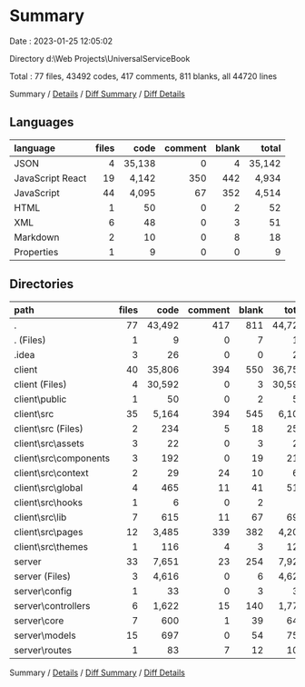 # Summary

Date : 2023-01-25 12:05:02

Directory d:\\Web Projects\\UniversalServiceBook

Total : 77 files,  43492 codes, 417 comments, 811 blanks, all 44720 lines

Summary / [Details](details.md) / [Diff Summary](diff.md) / [Diff Details](diff-details.md)

## Languages
| language | files | code | comment | blank | total |
| :--- | ---: | ---: | ---: | ---: | ---: |
| JSON | 4 | 35,138 | 0 | 4 | 35,142 |
| JavaScript React | 19 | 4,142 | 350 | 442 | 4,934 |
| JavaScript | 44 | 4,095 | 67 | 352 | 4,514 |
| HTML | 1 | 50 | 0 | 2 | 52 |
| XML | 6 | 48 | 0 | 3 | 51 |
| Markdown | 2 | 10 | 0 | 8 | 18 |
| Properties | 1 | 9 | 0 | 0 | 9 |

## Directories
| path | files | code | comment | blank | total |
| :--- | ---: | ---: | ---: | ---: | ---: |
| . | 77 | 43,492 | 417 | 811 | 44,720 |
| . (Files) | 1 | 9 | 0 | 7 | 16 |
| .idea | 3 | 26 | 0 | 0 | 26 |
| client | 40 | 35,806 | 394 | 550 | 36,750 |
| client (Files) | 4 | 30,592 | 0 | 3 | 30,595 |
| client\\public | 1 | 50 | 0 | 2 | 52 |
| client\\src | 35 | 5,164 | 394 | 545 | 6,103 |
| client\\src (Files) | 2 | 234 | 5 | 18 | 257 |
| client\\src\\assets | 3 | 22 | 0 | 3 | 25 |
| client\\src\\components | 3 | 192 | 0 | 19 | 211 |
| client\\src\\context | 2 | 29 | 24 | 10 | 63 |
| client\\src\\global | 4 | 465 | 11 | 41 | 517 |
| client\\src\\hooks | 1 | 6 | 0 | 2 | 8 |
| client\\src\\lib | 7 | 615 | 11 | 67 | 693 |
| client\\src\\pages | 12 | 3,485 | 339 | 382 | 4,206 |
| client\\src\\themes | 1 | 116 | 4 | 3 | 123 |
| server | 33 | 7,651 | 23 | 254 | 7,928 |
| server (Files) | 3 | 4,616 | 0 | 6 | 4,622 |
| server\\config | 1 | 33 | 0 | 3 | 36 |
| server\\controllers | 6 | 1,622 | 15 | 140 | 1,777 |
| server\\core | 7 | 600 | 1 | 39 | 640 |
| server\\models | 15 | 697 | 0 | 54 | 751 |
| server\\routes | 1 | 83 | 7 | 12 | 102 |

Summary / [Details](details.md) / [Diff Summary](diff.md) / [Diff Details](diff-details.md)